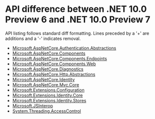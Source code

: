 # API difference between .NET 10.0 Preview 6 and .NET 10.0 Preview 7

API listing follows standard diff formatting.
Lines preceded by a '+' are additions and a '-' indicates removal.

* [Microsoft.AspNetCore.Authentication.Abstractions](10.0-preview7_Microsoft.AspNetCore.Authentication.Abstractions.md)
* [Microsoft.AspNetCore.Components](10.0-preview7_Microsoft.AspNetCore.Components.md)
* [Microsoft.AspNetCore.Components.Endpoints](10.0-preview7_Microsoft.AspNetCore.Components.Endpoints.md)
* [Microsoft.AspNetCore.Components.Web](10.0-preview7_Microsoft.AspNetCore.Components.Web.md)
* [Microsoft.AspNetCore.Diagnostics](10.0-preview7_Microsoft.AspNetCore.Diagnostics.md)
* [Microsoft.AspNetCore.Http.Abstractions](10.0-preview7_Microsoft.AspNetCore.Http.Abstractions.md)
* [Microsoft.AspNetCore.Identity](10.0-preview7_Microsoft.AspNetCore.Identity.md)
* [Microsoft.AspNetCore.Mvc.Core](10.0-preview7_Microsoft.AspNetCore.Mvc.Core.md)
* [Microsoft.Extensions.Configuration](10.0-preview7_Microsoft.Extensions.Configuration.md)
* [Microsoft.Extensions.Identity.Core](10.0-preview7_Microsoft.Extensions.Identity.Core.md)
* [Microsoft.Extensions.Identity.Stores](10.0-preview7_Microsoft.Extensions.Identity.Stores.md)
* [Microsoft.JSInterop](10.0-preview7_Microsoft.JSInterop.md)
* [System.Threading.AccessControl](10.0-preview7_System.Threading.AccessControl.md)
